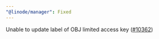 ```yaml
---
"@linode/manager": Fixed
---
```


Unable to update label of OBJ limited access key ([#10362](https://github.com/linode/manager/pull/10362))
